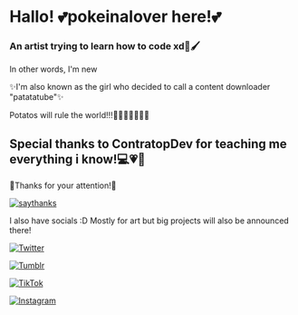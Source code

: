 # Hallo! 💕pokeinalover here!💕
### An artist trying to learn how to code xd🎨🖌️

In other words, I'm new

✨I'm also known as the girl who decided to call a content downloader "patatatube"✨

Potatos will rule the world!!!🥔🥔🥔🥔🥔🥔🥔

## Special thanks to ContratopDev for teaching me everything i know!💻💗💚


💖Thanks for your attention!💖

[![saythanks](https://img.shields.io/badge/say-thanks-ff69b4.svg)](https://youtu.be/QtfkcaTo8os)




I also have socials :D Mostly for art but big projects will also be announced there!

[![Twitter](https://img.shields.io/badge/Twitter-%231DA1F2.svg?style=for-the-badge&logo=Twitter&logoColor=white)](https://twitter.com/pokeinalover?t=DW_wKfLzUEOpaesmlbD7Gg&s=09)

[![Tumblr](https://img.shields.io/badge/Tumblr-%2336465D.svg?style=for-the-badge&logo=Tumblr&logoColor=white)](https://at.tumblr.com/pokeinalover/yatin77mzopn)

[![TikTok](https://img.shields.io/badge/TikTok-%23000000.svg?style=for-the-badge&logo=TikTok&logoColor=white)](https://www.tiktok.com/@pokeinalover?_t=8VSsJMaJAgA&_r=1)

[![Instagram](https://img.shields.io/badge/Instagram-%23E4405F.svg?style=for-the-badge&logo=Instagram&logoColor=white)](https://instagram.com/pokeinalover?igshid=YmMyMTA2M2Y=)






<!--
**pokeinalover/pokeinalover** is a ✨ _special_ ✨ repository because its `README.md` (this file) appears on your GitHub profile.

Here are some ideas to get you started:

- 🔭 I’m currently working on ...
- 🌱 I’m currently learning ...
- 👯 I’m looking to collaborate on ...
- 🤔 I’m looking for help with ...
- 💬 Ask me about ...
- 📫 How to reach me: ...
- 😄 Pronouns: ...
- ⚡ Fun fact: ...
-->
